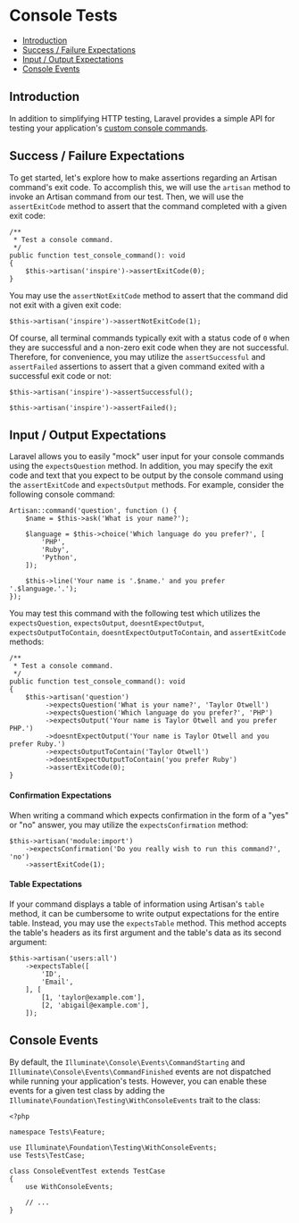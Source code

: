 # Console Tests

- [Introduction](#introduction)
- [Success / Failure Expectations](#success-failure-expectations)
- [Input / Output Expectations](#input-output-expectations)
- [Console Events](#console-events)

<a name="introduction"></a>

## Introduction

In addition to simplifying HTTP testing, Laravel provides a simple API for testing your
application's [custom console commands](/docs/{{version}}/artisan).

<a name="success-failure-expectations"></a>

## Success / Failure Expectations

To get started, let's explore how to make assertions regarding an Artisan command's exit code. To accomplish this, we
will use the `artisan` method to invoke an Artisan command from our test. Then, we will use the `assertExitCode` method
to assert that the command completed with a given exit code:

    /**
     * Test a console command.
     */
    public function test_console_command(): void
    {
        $this->artisan('inspire')->assertExitCode(0);
    }

You may use the `assertNotExitCode` method to assert that the command did not exit with a given exit code:

    $this->artisan('inspire')->assertNotExitCode(1);

Of course, all terminal commands typically exit with a status code of `0` when they are successful and a non-zero exit
code when they are not successful. Therefore, for convenience, you may utilize the `assertSuccessful` and `assertFailed`
assertions to assert that a given command exited with a successful exit code or not:

    $this->artisan('inspire')->assertSuccessful();

    $this->artisan('inspire')->assertFailed();

<a name="input-output-expectations"></a>

## Input / Output Expectations

Laravel allows you to easily "mock" user input for your console commands using the `expectsQuestion` method. In
addition, you may specify the exit code and text that you expect to be output by the console command using
the `assertExitCode` and `expectsOutput` methods. For example, consider the following console command:

    Artisan::command('question', function () {
        $name = $this->ask('What is your name?');

        $language = $this->choice('Which language do you prefer?', [
            'PHP',
            'Ruby',
            'Python',
        ]);

        $this->line('Your name is '.$name.' and you prefer '.$language.'.');
    });

You may test this command with the following test which utilizes
the `expectsQuestion`, `expectsOutput`, `doesntExpectOutput`, `expectsOutputToContain`, `doesntExpectOutputToContain`,
and `assertExitCode` methods:

    /**
     * Test a console command.
     */
    public function test_console_command(): void
    {
        $this->artisan('question')
             ->expectsQuestion('What is your name?', 'Taylor Otwell')
             ->expectsQuestion('Which language do you prefer?', 'PHP')
             ->expectsOutput('Your name is Taylor Otwell and you prefer PHP.')
             ->doesntExpectOutput('Your name is Taylor Otwell and you prefer Ruby.')
             ->expectsOutputToContain('Taylor Otwell')
             ->doesntExpectOutputToContain('you prefer Ruby')
             ->assertExitCode(0);
    }

<a name="confirmation-expectations"></a>

#### Confirmation Expectations

When writing a command which expects confirmation in the form of a "yes" or "no" answer, you may utilize
the `expectsConfirmation` method:

    $this->artisan('module:import')
        ->expectsConfirmation('Do you really wish to run this command?', 'no')
        ->assertExitCode(1);

<a name="table-expectations"></a>

#### Table Expectations

If your command displays a table of information using Artisan's `table` method, it can be cumbersome to write output
expectations for the entire table. Instead, you may use the `expectsTable` method. This method accepts the table's
headers as its first argument and the table's data as its second argument:

    $this->artisan('users:all')
        ->expectsTable([
            'ID',
            'Email',
        ], [
            [1, 'taylor@example.com'],
            [2, 'abigail@example.com'],
        ]);

<a name="console-events"></a>

## Console Events

By default, the `Illuminate\Console\Events\CommandStarting` and `Illuminate\Console\Events\CommandFinished` events are
not dispatched while running your application's tests. However, you can enable these events for a given test class by
adding the `Illuminate\Foundation\Testing\WithConsoleEvents` trait to the class:

    <?php
    
    namespace Tests\Feature;

    use Illuminate\Foundation\Testing\WithConsoleEvents;
    use Tests\TestCase;
    
    class ConsoleEventTest extends TestCase
    {
        use WithConsoleEvents;
    
        // ...
    }
